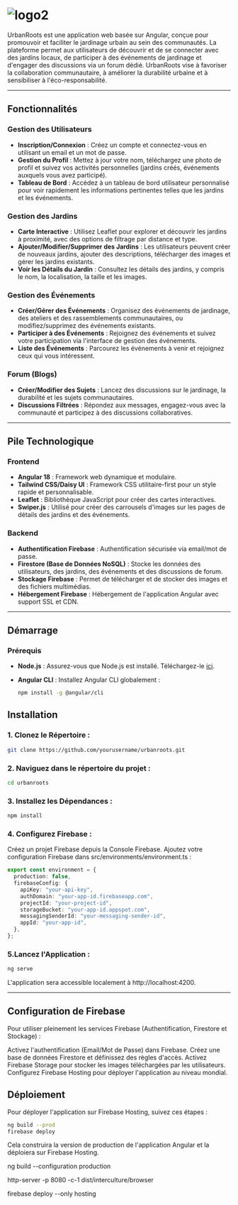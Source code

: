 # ![logo2](https://github.com/user-attachments/assets/b2caf879-142c-486a-b5c3-0af3ab73edc2)

UrbanRoots est une application web basée sur Angular, conçue pour promouvoir et faciliter le jardinage urbain au sein des communautés. La plateforme permet aux utilisateurs de découvrir et de se connecter avec des jardins locaux, de participer à des événements de jardinage et d'engager des discussions via un forum dédié. UrbanRoots vise à favoriser la collaboration communautaire, à améliorer la durabilité urbaine et à sensibiliser à l'éco-responsabilité.

---

## Fonctionnalités

### Gestion des Utilisateurs
- **Inscription/Connexion** : Créez un compte et connectez-vous en utilisant un email et un mot de passe.
- **Gestion du Profil** : Mettez à jour votre nom, téléchargez une photo de profil et suivez vos activités personnelles (jardins créés, événements auxquels vous avez participé).
- **Tableau de Bord** : Accédez à un tableau de bord utilisateur personnalisé pour voir rapidement les informations pertinentes telles que les jardins et les événements.

### Gestion des Jardins
- **Carte Interactive** : Utilisez Leaflet pour explorer et découvrir les jardins à proximité, avec des options de filtrage par distance et type.
- **Ajouter/Modifier/Supprimer des Jardins** : Les utilisateurs peuvent créer de nouveaux jardins, ajouter des descriptions, télécharger des images et gérer les jardins existants.
- **Voir les Détails du Jardin** : Consultez les détails des jardins, y compris le nom, la localisation, la taille et les images.

### Gestion des Événements
- **Créer/Gérer des Événements** : Organisez des événements de jardinage, des ateliers et des rassemblements communautaires, ou modifiez/supprimez des événements existants.
- **Participer à des Événements** : Rejoignez des événements et suivez votre participation via l'interface de gestion des événements.
- **Liste des Événements** : Parcourez les événements à venir et rejoignez ceux qui vous intéressent.

### Forum (Blogs)
- **Créer/Modifier des Sujets** : Lancez des discussions sur le jardinage, la durabilité et les sujets communautaires.
- **Discussions Filtrées** : Répondez aux messages, engagez-vous avec la communauté et participez à des discussions collaboratives.

---

## Pile Technologique

### Frontend
- **Angular 18** : Framework web dynamique et modulaire.
- **Tailwind CSS/Daisy UI** : Framework CSS utilitaire-first pour un style rapide et personnalisable.
- **Leaflet** : Bibliothèque JavaScript pour créer des cartes interactives.
- **Swiper.js** : Utilisé pour créer des carrousels d'images sur les pages de détails des jardins et des événements.

### Backend
- **Authentification Firebase** : Authentification sécurisée via email/mot de passe.
- **Firestore (Base de Données NoSQL)** : Stocke les données des utilisateurs, des jardins, des événements et des discussions de forum.
- **Stockage Firebase** : Permet de télécharger et de stocker des images et des fichiers multimédias.
- **Hébergement Firebase** : Hébergement de l'application Angular avec support SSL et CDN.

---
## Démarrage

### Prérequis

- **Node.js** : Assurez-vous que Node.js est installé. Téléchargez-le [ici](https://nodejs.org/en/).
- **Angular CLI** : Installez Angular CLI globalement :
  
  ```bash
  npm install -g @angular/cli
  ```
  
## Installation


### 1. Clonez le Répertoire :
```bash
git clone https://github.com/yourusername/urbanroots.git
```

### 2. Naviguez dans le répertoire du projet :
```bash
cd urbanroots
```
### 3. Installez les Dépendances :
```bash
npm install
````

### 4. Configurez Firebase :
Créez un projet Firebase depuis la Console Firebase.
Ajoutez votre configuration Firebase dans src/environments/environment.ts :

```ts
export const environment = {
  production: false,
  firebaseConfig: {
    apiKey: "your-api-key",
    authDomain: "your-app-id.firebaseapp.com",
    projectId: "your-project-id",
    storageBucket: "your-app-id.appspot.com",
    messagingSenderId: "your-messaging-sender-id",
    appId: "your-app-id",
  },
};
```
 ### 5.Lancez l'Application :
```bash
ng serve
```
L'application sera accessible localement à http://localhost:4200.

---
 
## Configuration de Firebase
Pour utiliser pleinement les services Firebase (Authentification, Firestore et Stockage) :

Activez l'authentification (Email/Mot de Passe) dans Firebase.
Créez une base de données Firestore et définissez des règles d'accès.
Activez Firebase Storage pour stocker les images téléchargées par les utilisateurs.
Configurez Firebase Hosting pour déployer l'application au niveau mondial.

## Déploiement
Pour déployer l'application sur Firebase Hosting, suivez ces étapes :
```bash
ng build --prod
firebase deploy
```
Cela construira la version de production de l'application Angular et la déploiera sur Firebase Hosting.



ng build --configuration production

http-server -p 8080 -c-1 dist/interculture/browser

firebase deploy --only hosting
